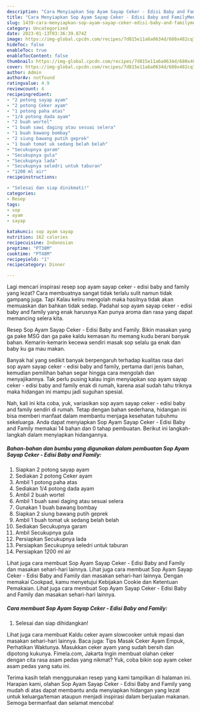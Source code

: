 ```yaml
---
description: "Cara Menyiapkan Sop Ayam Sayap Ceker - Edisi Baby and FamilyMenu Sahur"
title: "Cara Menyiapkan Sop Ayam Sayap Ceker - Edisi Baby and FamilyMenu Sahur"
slug: 1439-cara-menyiapkan-sop-ayam-sayap-ceker-edisi-baby-and-familymenu-sahur
category: Uncategorized
date: 2023-01-13T03:36:39.874Z
image: https://img-global.cpcdn.com/recipes/7d815e11a6a0634d/680x482cq70/sop-ayam-sayap-ceker-edisi-baby-and-family-foto-resep-utama.jpg
hideToc: false
enableToc: true
enableTocContent: false
thumbnail: https://img-global.cpcdn.com/recipes/7d815e11a6a0634d/680x482cq70/sop-ayam-sayap-ceker-edisi-baby-and-family-foto-resep-utama.jpg
cover: https://img-global.cpcdn.com/recipes/7d815e11a6a0634d/680x482cq70/sop-ayam-sayap-ceker-edisi-baby-and-family-foto-resep-utama.jpg
author: Admin
authorAv: notfound
ratingvalue: 4.9
reviewcount: 4
recipeingredient:
- "2 potong sayap ayam"
- "2 potong Ceker ayam"
- "1 potong paha atas"
- "1/4 potong dada ayam"
- "2 buah wortel"
- "1 buah sawi daging atau sesuai selera"
- "1 buah bawang bombay"
- "2 siung bawang putih geprek"
- "1 buah tomat uk sedang belah belah"
- "Secukupnya garam"
- "Secukupnya gula"
- "Secukupnya lada"
- "Secukupnya seledri untuk taburan"
- "1200 ml air"
recipeinstructions:

- "Selesai dan siap dinikmati!"
categories:
- Resep
tags:
- sop
- ayam
- sayap

katakunci: sop ayam sayap 
nutrition: 162 calories
recipecuisine: Indonesian
preptime: "PT38M"
cooktime: "PT48M"
recipeyield: "1"
recipecategory: Dinner

---
```



Lagi mencari inspirasi resep sop ayam sayap ceker - edisi baby and family yang lezat? Cara membuatnya sangat tidak terlalu sulit namun tidak gampang juga. Tapi Kalau keliru mengolah maka hasilnya tidak akan memuaskan dan bahkan tidak sedap. Padahal sop ayam sayap ceker - edisi baby and family yang enak harusnya Kan punya aroma dan rasa yang dapat memancing selera kita.


Resep Sop Ayam Sayap Ceker - Edisi Baby and Family. Bikin masakan yang ga pake MSG dan ga pake kaldu kemasan itu memang kudu berani banyak bahan. Kemarin-kemarin kecewa sendiri masak sop selalu ga enak dan baby ku ga mau makan.

Banyak hal yang sedikit banyak berpengaruh terhadap kualitas rasa dari sop ayam sayap ceker - edisi baby and family, pertama dari jenis bahan, kemudian pemilihan bahan segar hingga cara mengolah dan menyajikannya. Tak perlu pusing kalau ingin menyiapkan sop ayam sayap ceker - edisi baby and family enak di rumah, karena asal sudah tahu triknya maka hidangan ini mampu jadi suguhan spesial.


Nah, kali ini kita coba, yuk, variasikan sop ayam sayap ceker - edisi baby and family sendiri di rumah. Tetap dengan bahan sederhana, hidangan ini bisa memberi manfaat dalam membantu menjaga kesehatan tubuhmu sekeluarga. Anda dapat menyiapkan Sop Ayam Sayap Ceker - Edisi Baby and Family memakai 14 bahan dan 0 tahap pembuatan. Berikut ini langkah-langkah dalam menyiapkan hidangannya.

<!--inarticleads1-->

##### Bahan-bahan dan bumbu yang digunakan dalam pembuatan Sop Ayam Sayap Ceker - Edisi Baby and Family:

1. Siapkan 2 potong sayap ayam
1. Sediakan 2 potong Ceker ayam
1. Ambil 1 potong paha atas
1. Sediakan 1/4 potong dada ayam
1. Ambil 2 buah wortel
1. Ambil 1 buah sawi daging atau sesuai selera
1. Gunakan 1 buah bawang bombay
1. Siapkan 2 siung bawang putih geprek
1. Ambil 1 buah tomat uk sedang belah belah
1. Sediakan Secukupnya garam
1. Ambil Secukupnya gula
1. Persiapkan Secukupnya lada
1. Persiapkan Secukupnya seledri untuk taburan
1. Persiapkan 1200 ml air


Lihat juga cara membuat Sop Ayam Sayap Ceker - Edisi Baby and Family dan masakan sehari-hari lainnya. Lihat juga cara membuat Sop Ayam Sayap Ceker - Edisi Baby and Family dan masakan sehari-hari lainnya. Dengan memakai Cookpad, kamu menyetujui Kebijakan Cookie dan Ketentuan Pemakaian. Lihat juga cara membuat Sop Ayam Sayap Ceker - Edisi Baby and Family dan masakan sehari-hari lainnya. 

<!--inarticleads2-->

##### Cara membuat Sop Ayam Sayap Ceker - Edisi Baby and Family:


1. Selesai dan siap dihidangkan!

Lihat juga cara membuat Kaldu ceker ayam slowcooker untuk mpasi dan masakan sehari-hari lainnya. Baca juga: Tips Masak Ceker Ayam Empuk, Perhatikan Waktunya. Masukkan ceker ayam yang sudah bersih dan dipotong kukunya. Fimela.com, Jakarta Ingin membuat olahan ceker dengan cita rasa asam pedas yang nikmat? Yuk, coba bikin sop ayam ceker asam pedas yang satu ini. 

Terima kasih telah menggunakan resep yang kami tampilkan di halaman ini. Harapan kami, olahan Sop Ayam Sayap Ceker - Edisi Baby and Family yang mudah di atas dapat membantu anda menyiapkan hidangan yang lezat untuk keluarga/teman ataupun menjadi inspirasi dalam berjualan makanan. Semoga bermanfaat dan selamat mencoba!
